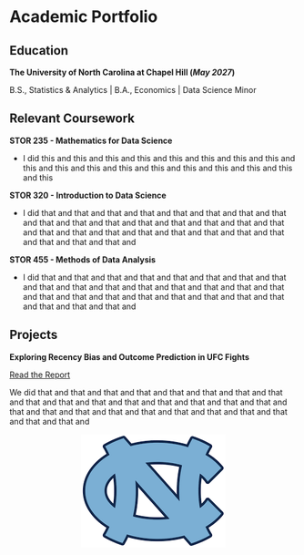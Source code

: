 # Academic Portfolio

## Education

**The University of North Carolina at Chapel Hill (_May 2027_)**

B.S., Statistics & Analytics | B.A., Economics | Data Science Minor

## Relevant Coursework
**STOR 235 - Mathematics for Data Science**
- I did this and this and this and this and this and this and this and this and this and this and this and this and this and this and this and this and this and this

**STOR 320 - Introduction to Data Science**
- I did that and that and that and that and that and that and that and that and that and that and that and that and that and that and that and that and that and that and that and that and that and that and that and that and that and that and that and

**STOR 455 - Methods of Data Analysis**
- I did that and that and that and that and that and that and that and that and that and that and that and that and that and that and that and that and that and that and that and that and that and that and that and that and that and that and that and

## Projects

**Exploring Recency Bias and Outcome Prediction in UFC Fights**

[Read the Report](docs/Final_paper_submission-2.html)

We did that and that and that and that and that and that and that and that and that and that and that and that and that and that and that and that and that and that and that and that and that and that and that and that and that and that and that and

<div align="center">
  <img src="assets/images/UNC.png" alt="Logo">
</div>
